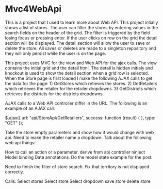 Mvc4WebApi
==========

This is a project that I used to learn more about Web API. This project intially shows a list of stores. The user can filter the stores by entering values in the search fields on the header of the grid. The filter is triggered by the field losing focus or pressing enter. If the user clicks on row on the grid the detail section will be displayed. The detail section will allow the user to save or delete the store. All saves or deletes are  made to a singleton repository and they will only persist while the user is on the page.

This project uses MVC for the view and Web API for the ajax calls. The view contains the initial grid and the detail html. The detail is hidden initialy and knockout is used to show the detail section when a grid row is selected. When the Store page is first loaded I make the following AJAX calls to get the data for the page:
	1) GetStores which retieves the stores.
	2) GetRetailers which retrieves the retailer for the retailer dropdowns.
	3) GetDistricts which retrieves the districts for the districts dropdowns.
	
AJAX calls to a Web API controller differ in the URL. The following is an example of an AJAX call:

$.ajax({
    url: "api/StoreApi/GetRetailers",
    success: function (result) {
    },
    type: "GET"
});

Take the store empty parameters and show how it would change with web api.
Need to make the retailer name a dropdown.
Talk about the following web api things:

How to call an action or a parameter.
derive from api controller 
ninject
Model binding
Data annotations.
	Do the model state example for the post.


Need to finish the filter of store search.
Fix that territory is not displayed correctly.

 
 Calls:
	Select stores
	Select store
	Select dropdown
	save store
	delete store
	